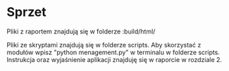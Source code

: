# Sprzet
Pliki z raportem znajdują się w folderze :build/html/

Pliki ze skryptami znajdują się w folderze scripts. Aby skorzystać z modułów wpisz "python menagement.py" w terminalu w folderze scripts. Instrukcja oraz wyjaśnienie aplikacji znajduję się w raporcie w rozdziale 2.
